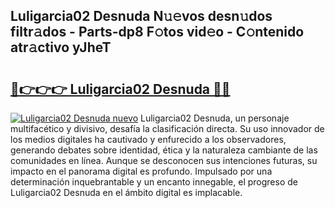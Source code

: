 ## Luligarcia02 Desnuda N𝚞𝚎vos desn𝚞dos filtr𝚊dos - Parts-dp8 F𝚘tos vid𝚎o - C𝚘ntenido atr𝚊ctivo yJheT

# <h2><a href="http://mb4yyr.tromn.icu/?c=Luligarcia02+Desnuda">🔗👉👉👉 Luligarcia02 Desnuda 🔗🔗</a></h2>

[![Luligarcia02 Desnuda nuevo](https://i.imgur.com/pEAQMta.gif)](http://mb4yyr.tromn.icu/?c=Luligarcia02+Desnuda)
Luligarcia02 Desnuda, un personaje multifacético y divisivo, desafía la clasificación directa. Su uso innovador de los medios digitales ha cautivado y enfurecido a los observadores, generando debates sobre identidad, ética y la naturaleza cambiante de las comunidades en línea. Aunque se desconocen sus intenciones futuras, su impacto en el panorama digital es profundo. Impulsado por una determinación inquebrantable y un encanto innegable, el progreso de Luligarcia02 Desnuda en el ámbito digital es implacable.
